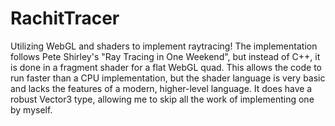 # RachitTracer
Utilizing WebGL and shaders to implement raytracing! The implementation follows Pete Shirley's "Ray Tracing in One Weekend", but instead of C++, it is done in a fragment shader for a flat WebGL quad. This allows the code to run faster than a CPU implementation, but the shader language is very basic and lacks the features of a modern, higher-level language. It does have a robust Vector3 type, allowing me to skip all the work of implementing one by myself.
